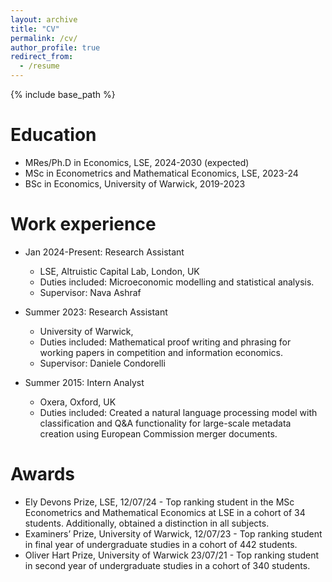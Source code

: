 ```yaml
---
layout: archive
title: "CV"
permalink: /cv/
author_profile: true
redirect_from:
  - /resume
---
```


{% include base_path %}

Education
======
* MRes/Ph.D in Economics, LSE, 2024-2030 (expected)
* MSc in Econometrics and Mathematical Economics, LSE, 2023-24
* BSc in Economics, University of Warwick, 2019-2023

Work experience
======
* Jan 2024-Present: Research Assistant
  * LSE, Altruistic Capital Lab, London, UK
  * Duties included: Microeconomic modelling and statistical analysis.
  * Supervisor: Nava Ashraf

* Summer 2023: Research Assistant
  * University of Warwick, 
  * Duties included: Mathematical proof writing and phrasing for working papers in competition and information economics.
  * Supervisor: Daniele Condorelli

* Summer 2015: Intern Analyst
  * Oxera, Oxford, UK
  * Duties included: Created a natural language processing model with classification and Q&A functionality for large-scale metadata
creation using European Commission merger documents.
  
Awards
======
* Ely Devons Prize, LSE, 12/07/24 - Top ranking student in the MSc Econometrics and Mathematical Economics at LSE in a cohort of 34
students. Additionally, obtained a distinction in all subjects.
* Examiners’ Prize, University of Warwick, 12/07/23 - Top ranking student in final year of undergraduate studies in a cohort of 442 students.
* Oliver Hart Prize, University of Warwick 23/07/21 - Top ranking student in second year of undergraduate studies in a cohort of 340 students.
